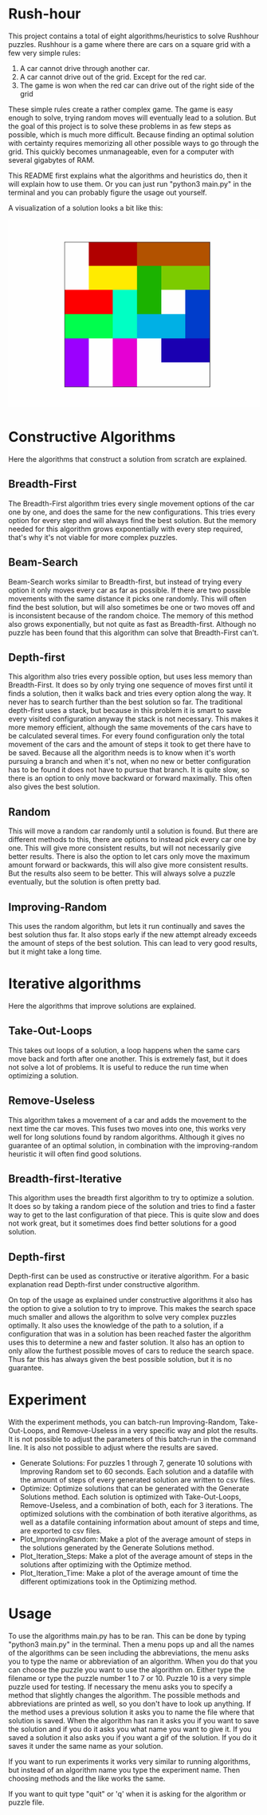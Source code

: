 # Rush-hour
This project contains a total of eight algorithms/heuristics to solve Rushhour puzzles. Rushhour is a game where there are cars on a square grid with a few very simple rules:
1. A car cannot drive through another car.
2. A car cannot drive out of the grid. Except for the red car.
3. The game is won when the red car can drive out of the right side of the grid

These simple rules create a rather complex game. The game is easy enough to solve, trying random moves will eventually lead to a solution. But the goal of this project is to solve these problems in as few steps as possible, which is much more difficult. Because finding an optimal solution with certainty requires memorizing all other possible ways to go through the grid. This quickly becomes unmanageable, even for a computer with several gigabytes of RAM.

This README first explains what the algorithms and heuristics do, then it will explain how to use them. Or you can just run "python3 main.py" in the terminal and you can probably figure the usage out yourself. 

A visualization of a solution looks a bit like this:

![Animated 6 by 6 grid on which colored blocks are visible that represent cars. With each frame, one car moves. At the end, the red car, which is horizontal, drives all the way to the right. The puzzle is solved.](data/Rushhour6x6_1_solution.gif)

# Constructive Algorithms
Here the algorithms that construct a solution from scratch are explained.

## Breadth-First
The Breadth-First algorithm tries every single movement options of the car one by one, and does the same for the new configurations. This tries every option for every step and will always find the best solution. But the memory needed for this algorithm grows exponentially with every step required, that's why it's not viable for more complex puzzles.

## Beam-Search
Beam-Search works similar to Breadth-first, but instead of trying every option it only moves every car as far as possible. If there are two possible movements with the same distance it picks one randomly. This will often find the best solution, but will also sometimes be one or two moves off and is inconsistent because of the random choice. The memory of this method also grows exponentially, but not quite as fast as Breadth-first. Although no puzzle has been found that this algorithm can solve that Breadth-First can't.

## Depth-first
This algorithm also tries every possible option, but uses less memory than Breadth-First. It does so by only trying one sequence of moves first until it finds a solution, then it walks back and tries every option along the way. It never has to search further than the best solution so far. The traditional depth-first uses a stack, but because in this problem it is smart to save every visited configuration anyway the stack is not necessary. This makes it more memory efficient, although the same movements of the cars have to be calculated several times. For every found configuration only the total movement of the cars and the amount of steps it took to get there have to be saved. Because all the algorithm needs is to know when it's worth pursuing a branch and when it's not, when no new or better configuration has to be found it does not have to pursue that branch. It is quite slow, so there is an option to only move backward or forward maximally. This often also gives the best solution.

## Random
This will move a random car randomly until a solution is found. But there are different methods to this, there are options to instead pick every car one by one. This will give more consistent results, but will not necessarily give better results. There is also the option to let cars only move the maximum amount forward or backwards, this will also give more consistent results. But the results also seem to be better. This will always solve a puzzle eventually, but the solution is often pretty bad.

## Improving-Random
This uses the random algorithm, but lets it run continually and saves the best solution thus far. It also stops early if the new attempt already exceeds the amount of steps of the best solution. This can lead to very good results, but it might take a long time.

# Iterative algorithms
Here the algorithms that improve solutions are explained.

## Take-Out-Loops
This takes out loops of a solution, a loop happens when the same cars move back and forth after one another. This is extremely fast, but it does not solve a lot of problems. It is useful to reduce the run time when optimizing a solution.

## Remove-Useless
This algorithm takes a movement of a car and adds the movement to the next time the car moves. This fuses two moves into one, this works very well for long solutions found by random algorithms. Although it gives no guarantee of an optimal solution, in combination with the improving-random heuristic it will often find good solutions.

## Breadth-first-Iterative
This algorithm uses the breadth first algorithm to try to optimize a solution. It does so by taking a random piece of the solution and tries to find a faster way to get to the last configuration of that piece. This is quite slow and does not work great, but it sometimes does find better solutions for a good solution.

## Depth-first
Depth-first can be used as constructive or iterative algorithm. For a basic explanation read Depth-first under constructive algorithm.

On top of the usage as explained under constructive algorithms it also has the option to give a solution to try to improve. This makes the search space much smaller and allows the algorithm to solve very complex puzzles optimally. It also uses the knowledge of the path to a solution, if a configuration that was in a solution has been reached faster the algorithm uses this to determine a new and faster solution.  It also has an option to only allow the furthest possible moves of cars to reduce the search space. Thus far this has always given the best possible solution, but it is no guarantee.

# Experiment
With the experiment methods, you can batch-run Improving-Random, Take-Out-Loops, and Remove-Useless in a very specific way and plot the results. It is not possible to adjust the parameters of this batch-run in the command line. It is also not possible to adjust where the results are saved. 
- Generate Solutions: For puzzles 1 through 7, generate 10 solutions with Improving Random set to 60 seconds. Each solution and a datafile with the amount of steps of every generated solution are written to csv files.
- Optimize: Optimize solutions that can be generated with the Generate Solutions method. Each solution is optimized with Take-Out-Loops, Remove-Useless, and a combination of both, each for 3 iterations. The optimized solutions with the combination of both iterative algorithms, as well as a datafile containing information about amount of steps and time, are exported to csv files.
- Plot_ImprovingRandom: Make a plot of the average amount of steps in the solutions generated by the Generate Solutions method.
- Plot_Iteration_Steps: Make a plot of the average amount of steps in the solutions after optimizing with the Optimize method.
- Plot_Iteration_Time: Make a plot of the average amount of time the different optimizations took in the Optimizing method.

# Usage
To use the algorithms main.py has to be ran. This can be done by typing "python3 main.py" in the terminal. Then a menu pops up and all the names of the algorithms can be seen including the abbreviations, the menu asks you to type the name or abbreviation of an algorithm. When you do that you can choose the puzzle you want to use the algorithm on. Either type the filename or type the puzzle number 1 to 7 or 10. Puzzle 10 is a very simple puzzle used for testing. If necessary the menu asks you to specify a method that slightly changes the algorithm. The possible methods and abbreviations are printed as well, so you don't have to look up anything. If the method uses a previous solution it asks you to name the file where that solution is saved. When the algorithm has ran it asks you if you want to save the solution and if you do it asks you what name you want to give it. If you saved a solution it also asks you if you want a gif of the solution. If you do it saves it under the same name as your solution.

If you want to run experiments it works very similar to running algorithms, but instead of an algorithm name you type the experiment name. Then choosing methods and the like works the same.

If you want to quit type "quit" or 'q' when it is asking for the algorithm or puzzle file.
